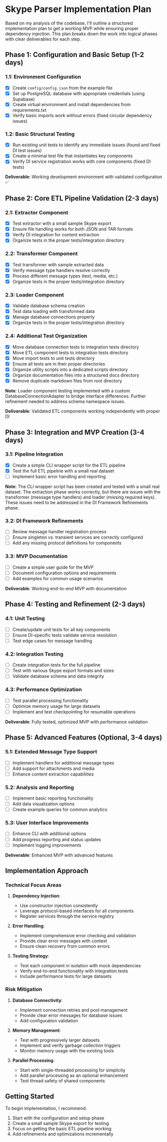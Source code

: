 # Skype Parser Implementation Plan

Based on my analysis of the codebase, I'll outline a structured implementation plan to get a working MVP while ensuring proper dependency injection. This plan breaks down the work into logical phases with clear deliverables for each step.

## Phase 1: Configuration and Basic Setup (1-2 days)

### 1.1: Environment Configuration
- [x] Create `config/config.json` from the example file
- [x] Set up PostgreSQL database with appropriate credentials (using Supabase)
- [x] Create virtual environment and install dependencies from requirements.txt
- [x] Verify basic imports work without errors (fixed circular dependency issues)

### 1.2: Basic Structural Testing
- [x] Run existing unit tests to identify any immediate issues (found and fixed DI test issues)
- [x] Create a minimal test file that instantiates key components
- [x] Verify DI service registration works with core components (fixed DI tests)

**Deliverable**: Working development environment with validated configuration ✅

## Phase 2: Core ETL Pipeline Validation (2-3 days)

### 2.1: Extractor Component
- [x] Test extractor with a small sample Skype export
- [x] Ensure file handling works for both JSON and TAR formats
- [x] Verify DI integration for content extraction
- [x] Organize tests in the proper tests/integration directory

### 2.2: Transformer Component
- [x] Test transformer with sample extracted data
- [x] Verify message type handlers resolve correctly
- [x] Process different message types (text, media, etc.)
- [x] Organize tests in the proper tests/integration directory

### 2.3: Loader Component
- [x] Validate database schema creation
- [x] Test data loading with transformed data
- [x] Manage database connections properly
- [x] Organize tests in the proper tests/integration directory

### 2.4: Additional Test Organization
- [x] Move database connection tests to integration tests directory
- [x] Move ETL component tests to integration tests directory
- [x] Move import tests to unit tests directory
- [x] Ensure all tests are in their proper directories
- [x] Organize utility scripts into a dedicated scripts directory
- [x] Organize documentation files into a structured docs directory
- [x] Remove duplicate markdown files from root directory

**Note**: Loader component testing implemented with a custom DatabaseConnectionAdapter to bridge interface differences. Further refinement needed to address schema namespace issues.

**Deliverable**: Validated ETL components working independently with proper DI

## Phase 3: Integration and MVP Creation (3-4 days)

### 3.1: Pipeline Integration
- [x] Create a simple CLI wrapper script for the ETL pipeline
- [x] Test the full ETL pipeline with a small real dataset
- [ ] Implement basic error handling and reporting

**Note**: The CLI wrapper script has been created and tested with a small real dataset. The extraction phase works correctly, but there are issues with the transformer (message type handlers) and loader (missing required keys). These issues need to be addressed in the DI Framework Refinements phase.

### 3.2: DI Framework Refinements
- [ ] Review message handler registration process
- [ ] Ensure singleton vs. transient services are correctly configured
- [ ] Add any missing protocol definitions for components

### 3.3: MVP Documentation
- [ ] Create a simple user guide for the MVP
- [ ] Document configuration options and requirements
- [ ] Add examples for common usage scenarios

**Deliverable**: Working end-to-end MVP with documentation

## Phase 4: Testing and Refinement (2-3 days)

### 4.1: Unit Testing
- [ ] Create/update unit tests for all key components
- [ ] Ensure DI-specific tests validate service resolution
- [ ] Test edge cases for message handling

### 4.2: Integration Testing
- [ ] Create integration tests for the full pipeline
- [ ] Test with various Skype export formats and sizes
- [ ] Validate database schema and data integrity

### 4.3: Performance Optimization
- [ ] Test parallel processing functionality
- [ ] Optimize memory usage for large datasets
- [ ] Implement and test checkpointing for resumable operations

**Deliverable**: Fully tested, optimized MVP with performance validation

## Phase 5: Advanced Features (Optional, 3-4 days)

### 5.1: Extended Message Type Support
- [ ] Implement handlers for additional message types
- [ ] Add support for attachments and media
- [ ] Enhance content extraction capabilities

### 5.2: Analysis and Reporting
- [ ] Implement basic reporting functionality
- [ ] Add data visualization options
- [ ] Create example queries for common analytics

### 5.3: User Interface Improvements
- [ ] Enhance CLI with additional options
- [ ] Add progress reporting and status updates
- [ ] Implement logging improvements

**Deliverable**: Enhanced MVP with advanced features

## Implementation Approach

### Technical Focus Areas

1. **Dependency Injection**:
   - Use constructor injection consistently
   - Leverage protocol-based interfaces for all components
   - Register services through the service registry

2. **Error Handling**:
   - Implement comprehensive error checking and validation
   - Provide clear error messages with context
   - Ensure clean recovery from common errors

3. **Testing Strategy**:
   - Test each component in isolation with mock dependencies
   - Verify end-to-end functionality with integration tests
   - Include performance tests for large datasets

### Risk Mitigation

1. **Database Connectivity**:
   - Implement connection retries and pool management
   - Provide clear error messages for database issues
   - Add configuration validation

2. **Memory Management**:
   - Test with progressively larger datasets
   - Implement and verify garbage collection triggers
   - Monitor memory usage with the existing tools

3. **Parallel Processing**:
   - Start with single-threaded processing for simplicity
   - Add parallel processing as an optional enhancement
   - Test thread safety of shared components

## Getting Started

To begin implementation, I recommend:

1. Start with the configuration and setup phase
2. Create a small sample Skype export for testing
3. Focus on getting the basic ETL pipeline working
4. Add refinements and optimizations incrementally

